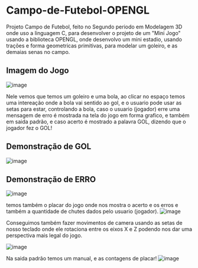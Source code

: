 # Campo-de-Futebol-OPENGL
Projeto Campo de Futebol, feito no Segundo periodo em Modelagem 3D onde uso a linguagem C, para desenvolver o projeto de um "Mini Jogo" usando a biblioteca OPENGL, onde desenvolvo um mini estadio, usando trações e forma geometricas primitivas, para modelar um goleiro, e as demaias senas no campo.
## Imagem do Jogo

![image](https://github.com/kleberson56/Campo-de-Futebol-OPENGL/assets/132021267/7d2d6d19-6b72-4a98-abec-c23762bf28f4)

Nele vemos que temos um goleiro e uma bola, ao clicar no espaço temos uma intereação onde a bola vai sentido ao gol, e o usuario pode usar as setas para estar, controlando a bola, caso o usuario (jogador) erre uma mensagem de erro é mostrada na tela do jogo em forma grafico, e também em saida padrão, e caso acerto é mostrado a palavra GOL, dizendo que o jogador fez o GOL!

## Demonstração de GOL 
 ![image](https://github.com/kleberson56/Campo-de-Futebol-OPENGL/assets/132021267/399944ae-9a8d-48f6-8fe7-17c3c5f177d5)
## Demonstração de ERRO
 ![image](https://github.com/kleberson56/Campo-de-Futebol-OPENGL/assets/132021267/3fd4e881-953d-4989-8fe8-fc9bc53b0bd3)

temos também o placar do jogo onde nos mostra o acerto e os erros e também a quantidade de chutes dados pelo usuario (jogador).
![image](https://github.com/kleberson56/Campo-de-Futebol-OPENGL/assets/132021267/9d4a229e-d5fb-474d-a274-0b78cc248e82)

Conseguimos também fazer movimentos de camera usando as setas de nosso teclado onde ele rotaciona entre os eixos X  e Z 
podendo nos dar uma perspectiva mais legal do jogo.

![image](https://github.com/kleberson56/Campo-de-Futebol-OPENGL/assets/132021267/14cfc91f-85b8-47e0-80c5-8b0cd53b8eac)

Na saida padrão temos um manual, e as contagens de placar!
![image](https://github.com/kleberson56/Campo-de-Futebol-OPENGL/assets/132021267/c29ae094-e259-4800-9dea-ae7cbdcf682f)





